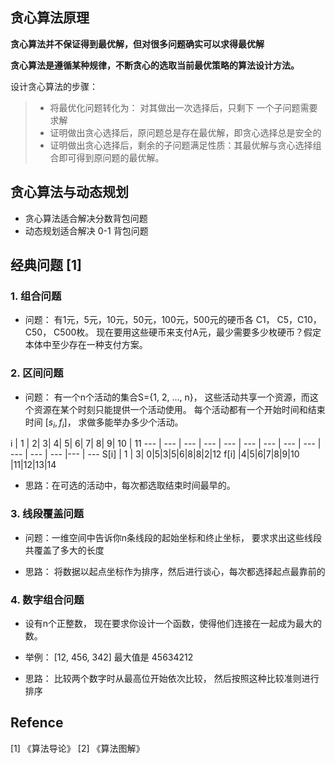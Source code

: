 
## 贪心算法原理

**贪心算法并不保证得到最优解，但对很多问题确实可以求得最优解**

**贪心算法是遵循某种规律，不断贪心的选取当前最优策略的算法设计方法。**

设计贪心算法的步骤：
> - 将最优化问题转化为： 对其做出一次选择后，只剩下 一个子问题需要求解
> - 证明做出贪心选择后，原问题总是存在最优解，即贪心选择总是安全的
> - 证明做出贪心选择后，剩余的子问题满足性质：其最优解与贪心选择组合即可得到原问题的最优解。

## 贪心算法与动态规划

- 贪心算法适合解决分数背包问题
- 动态规划适合解决 0-1 背包问题

## 经典问题 [1]

### 1.  组合问题

- 问题： 有1元，5元，10元，50元，100元，500元的硬币各 C1， C5，C10， C50， C500枚。 现在要用这些硬币来支付A元，最少需要多少枚硬币？假定本体中至少存在一种支付方案。


### 2. 区间问题

- 问题： 有一个n个活动的集合S={1, 2, ..., n}， 这些活动共享一个资源，而这个资源在某个时刻只能提供一个活动使用。 每个活动都有一个开始时间和结束时间 $[s_i, f_i]$， 求做多能举办多少个活动。

i | 1 | 2| 3| 4| 5| 6| 7| 8| 9| 10 | 11
--- | --- | --- | --- | --- | --- | --- | --- | --- | --- | --- | --- |--- | ---
S[i] | 1 | 3| 0|5|3|5|6|8|8|2|12
f[i] |4|5|6|7|8|9|10 |11|12|13|14

- 思路：在可选的活动中，每次都选取结束时间最早的。

### 3. 线段覆盖问题

- 问题：一维空间中告诉你n条线段的起始坐标和终止坐标， 要求求出这些线段共覆盖了多大的长度

- 思路： 将数据以起点坐标作为排序，然后进行谈心，每次都选择起点最靠前的


### 4. 数字组合问题

- 设有n个正整数， 现在要求你设计一个函数，使得他们连接在一起成为最大的数。 
- 举例： [12, 456, 342]  最大值是 45634212

- 思路： 比较两个数字时从最高位开始依次比较， 然后按照这种比较准则进行排序

## Refence

[1] 《算法导论》
[2] 《算法图解》